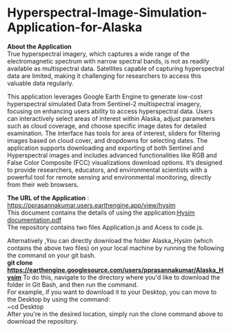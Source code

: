 # Hyperspectral-Image-Simulation-Application-for-Alaska
__About the Application__   
True hyperspectral imagery, which captures a wide range of the electromagnetic spectrum with narrow spectral bands, is not as readily available as multispectral data. Satellites capable of capturing hyperspectral data are limited, making it challenging for researchers to access this valuable data regularly.

This application leverages Google Earth Engine to generate low-cost hyperspectral simulated Data from Sentinel-2 multispectral imagery, focusing on enhancing users ability to access hyperspectral data. Users can interactively select areas of interest within Alaska, adjust parameters such as cloud coverage, and choose specific image dates for detailed examination. The interface has tools for area of interest, sliders for filtering images based on cloud cover, and dropdowns for selecting dates. The application supports downloading and exporting of both Sentinel and Hyperspectral images and includes advanced functionalities like RGB and False Color Composite (FCC) visualizations download options. It’s designed to provide researchers, educators, and environmental scientists with a powerful tool for remote sensing and environmental monitoring, directly from their web browsers.

__The URL of the Application__ : https://pprasannakumar.users.earthengine.app/view/hysim  
This document contains the details of using the application:[Hysim documentation.pdf](https://github.com/user-attachments/files/17289974/Hysim.documentation.pdf)  
The repository contains two files Application.js and Acess to code.js.

Alternatively ,You can directly download the folder Alaska_Hysim (which contains the above two files) on your local machine by running the following the command on your git bash.  
__git clone https://earthengine.googlesource.com/users/pprasannakumar/Alaska_Hysim__ 
To do this, navigate to the directory where you'd like to download the folder in Git Bash, and then run the command.  
For example, if you want to download it to your Desktop, you can move to the Desktop by using the command:  
~cd Desktop  
After you're in the desired location, simply run the clone command above to download the repository.
